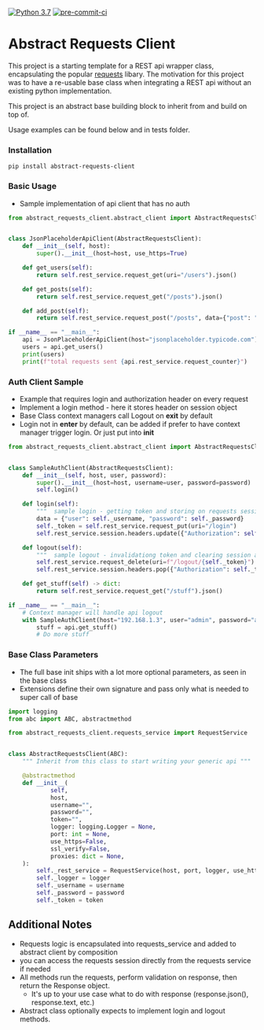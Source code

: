[![Python 3.7](https://img.shields.io/badge/python-3.7-blue.svg)](https://www.python.org/downloads/release/python/)
[![pre-commit-ci](https://github.com/QualiSystemsLab/abstract-requests-client/actions/workflows/pre-commit.yml/badge.svg)](https://github.com/QualiSystemsLab/abstract-requests-client/actions/workflows/pre-commit.yml)

# Abstract Requests Client

This project is a starting template for a REST api wrapper class, encapsulating the
popular [requests](https://docs.python-requests.org/en/latest/) libary. The motivation for this project was to have a
re-usable base class when integrating a REST api without an existing python implementation.

This project is an abstract base building block to inherit from and build on top of.

Usage examples can be found below and in tests folder.

### Installation

```
pip install abstract-requests-client
```

### Basic Usage

- Sample implementation of api client that has no auth

```python
from abstract_requests_client.abstract_client import AbstractRequestsClient


class JsonPlaceholderApiClient(AbstractRequestsClient):
    def __init__(self, host):
        super().__init__(host=host, use_https=True)

    def get_users(self):
        return self.rest_service.request_get(uri="/users").json()

    def get_posts(self):
        return self.rest_service.request_get("/posts").json()

    def add_post(self):
        return self.rest_service.request_post("/posts", data={"post": "my_post"})

if __name__ == "__main__":
    api = JsonPlaceholderApiClient(host="jsonplaceholder.typicode.com")
    users = api.get_users()
    print(users)
    print(f"total requests sent {api.rest_service.request_counter}")

```
### Auth Client Sample
- Example that requires login and authorization header on every request
- Implement a login method - here it stores header on session object
- Base Class context managers call Logout on __exit__ by default
- Login not in __enter__ by default, can be added if prefer to have context manager trigger login. Or just put into __init__

```python
from abstract_requests_client.abstract_client import AbstractRequestsClient


class SampleAuthClient(AbstractRequestsClient):
    def __init__(self, host, user, password):
        super().__init__(host=host, username=user, password=password)
        self.login()

    def login(self):
        """  sample login - getting token and storing on requests session object """
        data = {"user": self._username, "password": self._password}
        self._token = self.rest_service.request_put(uri="/login")
        self.rest_service.session.headers.update({"Authorization": self._token})

    def logout(self):
        """  sample logout - invalidationg token and clearing session auth header """
        self.rest_service.request_delete(uri=f"/logout/{self._token}")
        self.rest_service.session.headers.pop({"Authorization": self._token})

    def get_stuff(self) -> dict:
        return self.rest_service.request_get("/stuff").json()

if __name__ == "__main__":
    # Context manager will handle api logout
    with SampleAuthClient(host="192.168.1.3", user="admin", password="admin") as api:
        stuff = api.get_stuff()
        # Do more stuff
```

### Base Class Parameters
- The full base init ships with a lot more optional parameters, as seen in the base class
- Extensions define their own signature and pass only what is needed to super call of base

```python
import logging
from abc import ABC, abstractmethod

from abstract_requests_client.requests_service import RequestService


class AbstractRequestsClient(ABC):
    """ Inherit from this class to start writing your generic api """

    @abstractmethod
    def __init__(
            self,
            host,
            username="",
            password="",
            token="",
            logger: logging.Logger = None,
            port: int = None,
            use_https=False,
            ssl_verify=False,
            proxies: dict = None,
    ):
        self._rest_service = RequestService(host, port, logger, use_https, ssl_verify, proxies)
        self._logger = logger
        self._username = username
        self._password = password
        self._token = token
```

## Additional Notes

- Requests logic is encapsulated into requests_service and added to abstract client by composition
- you can access the requests session directly from the requests service if needed
- All methods run the requests, perform validation on response, then return the Response object.
    - It's up to your use case what to do with response (response.json(), response.text, etc.)
- Abstract class optionally expects to implement login and logout methods.


